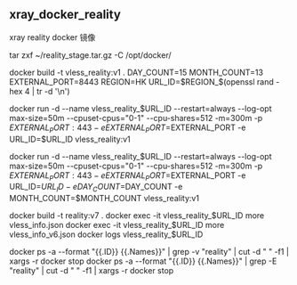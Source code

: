 ## xray_docker_reality
xray reality docker 镜像

tar zxf ~/reality_stage.tar.gz -C /opt/docker/

docker build -t vless_reality:v1 .
DAY_COUNT=15
MONTH_COUNT=13
EXTERNAL_PORT=8443
REGION=HK
URL_ID=$REGION_$(openssl rand -hex 4 | tr -d '\n')

docker run -d --name vless_reality_$URL_ID --restart=always --log-opt max-size=50m --cpuset-cpus="0-1" --cpu-shares=512 -m=300m -p $EXTERNAL_PORT:443 -e EXTERNAL_PORT=$EXTERNAL_PORT -e URL_ID=$URL_ID vless_reality:v1

docker run -d --name vless_reality_$URL_ID --restart=always --log-opt max-size=50m --cpuset-cpus="0-1" --cpu-shares=512 -m=300m -p $EXTERNAL_PORT:443 -e EXTERNAL_PORT=$EXTERNAL_PORT -e URL_ID=$URL_ID -e DAY_COUNT=$DAY_COUNT -e MONTH_COUNT=$MONTH_COUNT vless_reality:v1

docker build -t reality:v7 .
docker exec -it vless_reality_$URL_ID more vless_info.json 
docker exec -it vless_reality_$URL_ID more vless_info_v6.json 
docker logs vless_reality_$URL_ID

docker ps -a --format "{{.ID}} {{.Names}}" | grep -v "reality" | cut -d " " -f1 | xargs -r docker stop
docker ps -a --format "{{.ID}} {{.Names}}" | grep -E "reality" | cut -d " " -f1 | xargs -r docker stop
